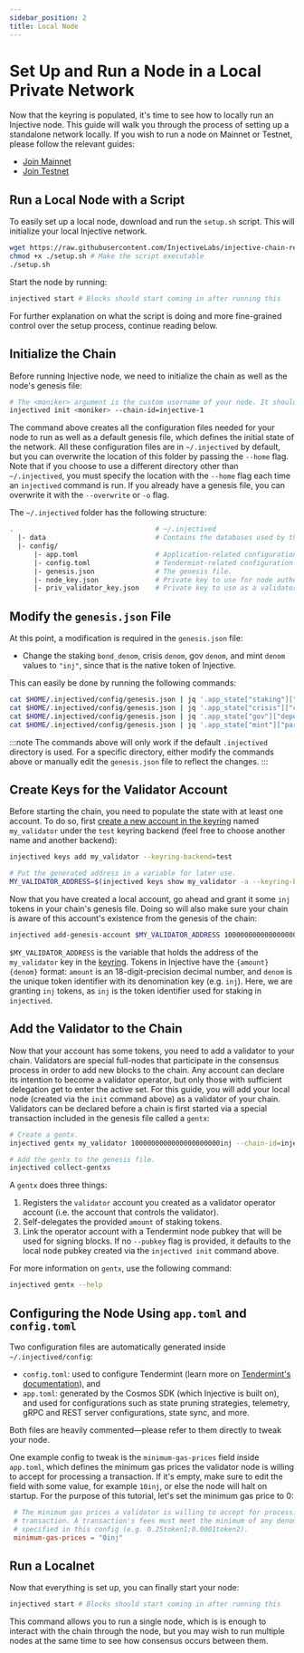 ```yaml
---
sidebar_position: 2
title: Local Node
---
```


# Set Up and Run a Node in a Local Private Network

Now that the keyring is populated, it's time to see how to locally run an Injective node. This guide will walk you through the process of setting up a standalone network locally. If you wish to run a node on Mainnet or Testnet, please follow the relevant guides:
* [Join Mainnet](./mainnet)
* [Join Testnet](./testnet)


## Run a Local Node with a Script
To easily set up a local node, download and run the `setup.sh` script. This will initialize your local Injective network.

```bash
wget https://raw.githubusercontent.com/InjectiveLabs/injective-chain-releases/master/scripts/setup.sh
chmod +x ./setup.sh # Make the script executable
./setup.sh
```

Start the node by running:

```bash
injectived start # Blocks should start coming in after running this
```

For further explanation on what the script is doing and more fine-grained control over the setup process, continue reading below.

## Initialize the Chain

Before running Injective node, we need to initialize the chain as well as the node's genesis file:

```bash
# The <moniker> argument is the custom username of your node. It should be human-readable.
injectived init <moniker> --chain-id=injective-1
```

The command above creates all the configuration files needed for your node to run as well as a default genesis file, which defines the initial state of the network. All these configuration files are in `~/.injectived` by default, but you can overwrite the location of this folder by passing the `--home` flag. Note that if you choose to use a different directory other than `~/.injectived`, you must specify the location with the `--home` flag each time an `injectived` command is run. If you already have a genesis file, you can overwrite it with the `--overwrite` or `-o` flag.

The `~/.injectived` folder has the following structure:

```bash
.                                   # ~/.injectived
  |- data                           # Contains the databases used by the node.
  |- config/
      |- app.toml                   # Application-related configuration file.
      |- config.toml                # Tendermint-related configuration file.
      |- genesis.json               # The genesis file.
      |- node_key.json              # Private key to use for node authentication in the p2p protocol.
      |- priv_validator_key.json    # Private key to use as a validator in the consensus protocol.
```

## Modify the `genesis.json` File

At this point, a modification is required in the `genesis.json` file:
* Change the staking `bond_denom`, crisis `denom`, gov `denom`, and mint `denom` values to `"inj"`, since that is the native token of Injective.

This can easily be done by running the following commands:
```bash
cat $HOME/.injectived/config/genesis.json | jq '.app_state["staking"]["params"]["bond_denom"]="inj"' > $HOME/.injectived/config/tmp_genesis.json && mv $HOME/.injectived/config/tmp_genesis.json $HOME/.injectived/config/genesis.json
cat $HOME/.injectived/config/genesis.json | jq '.app_state["crisis"]["constant_fee"]["denom"]="inj"' > $HOME/.injectived/config/tmp_genesis.json && mv $HOME/.injectived/config/tmp_genesis.json $HOME/.injectived/config/genesis.json
cat $HOME/.injectived/config/genesis.json | jq '.app_state["gov"]["deposit_params"]["min_deposit"][0]["denom"]="inj"' > $HOME/.injectived/config/tmp_genesis.json && mv $HOME/.injectived/config/tmp_genesis.json $HOME/.injectived/config/genesis.json
cat $HOME/.injectived/config/genesis.json | jq '.app_state["mint"]["params"]["mint_denom"]="inj"' > $HOME/.injectived/config/tmp_genesis.json && mv $HOME/.injectived/config/tmp_genesis.json $HOME/.injectived/config/genesis.json
```

:::note
The commands above will only work if the default `.injectived` directory is used. For a specific directory, either modify the commands above or manually edit the `genesis.json` file to reflect the changes. 
:::


## Create Keys for the Validator Account

Before starting the chain, you need to populate the state with at least one account. To do so, first [create a new account in the keyring](./keyring.md#adding-keys-to-the-keyring) named `my_validator` under the `test` keyring backend (feel free to choose another name and another backend):
```bash
injectived keys add my_validator --keyring-backend=test

# Put the generated address in a variable for later use.
MY_VALIDATOR_ADDRESS=$(injectived keys show my_validator -a --keyring-backend=test)
```

Now that you have created a local account, go ahead and grant it some `inj` tokens in your chain's genesis file. Doing so will also make sure your chain is aware of this account's existence from the genesis of the chain:

```bash
injectived add-genesis-account $MY_VALIDATOR_ADDRESS 100000000000000000000000000inj --chain-id=injective-1
```

`$MY_VALIDATOR_ADDRESS` is the variable that holds the address of the `my_validator` key in the [keyring](./keyring.md#adding-keys-to-the-keyring). Tokens in Injective have the `{amount}{denom}` format: `amount` is an 18-digit-precision decimal number, and `denom` is the unique token identifier with its denomination key (e.g. `inj`). Here, we are granting `inj` tokens, as `inj` is the token identifier used for staking in `injectived`.


## Add the Validator to the Chain

Now that your account has some tokens, you need to add a validator to your chain. Validators are special full-nodes that participate in the consensus process in order to add new blocks to the chain. Any account can declare its intention to become a validator operator, but only those with sufficient delegation get to enter the active set. For this guide, you will add your local node (created via the `init` command above) as a validator of your chain. Validators can be declared before a chain is first started via a special transaction included in the genesis file called a `gentx`:

```bash
# Create a gentx.
injectived gentx my_validator 1000000000000000000000inj --chain-id=injective-1 --keyring-backend=test

# Add the gentx to the genesis file.
injectived collect-gentxs
```

A `gentx` does three things:

1. Registers the `validator` account you created as a validator operator account (i.e. the account that controls the validator).
2. Self-delegates the provided `amount` of staking tokens.
3. Link the operator account with a Tendermint node pubkey that will be used for signing blocks. If no `--pubkey` flag is provided, it defaults to the local node pubkey created via the `injectived init` command above.

For more information on `gentx`, use the following command:

```bash
injectived gentx --help
```

## Configuring the Node Using `app.toml` and `config.toml`

Two configuration files are automatically generated inside `~/.injectived/config`:

- `config.toml`: used to configure Tendermint (learn more on [Tendermint's documentation](https://docs.tendermint.com/v0.34/tendermint-core/configuration.html)), and
- `app.toml`: generated by the Cosmos SDK (which Injective is built on), and used for configurations such as state pruning strategies, telemetry, gRPC and REST server configurations, state sync, and more. 

Both files are heavily commented—please refer to them directly to tweak your node.

One example config to tweak is the `minimum-gas-prices` field inside `app.toml`, which defines the minimum gas prices the validator node is willing to accept for processing a transaction. If it's empty, make sure to edit the field with some value, for example `10inj`, or else the node will halt on startup. For the purpose of this tutorial, let's set the minimum gas price to 0:

```toml
 # The minimum gas prices a validator is willing to accept for processing a
 # transaction. A transaction's fees must meet the minimum of any denomination
 # specified in this config (e.g. 0.25token1;0.0001token2).
 minimum-gas-prices = "0inj"
```

## Run a Localnet

Now that everything is set up, you can finally start your node:

```bash
injectived start # Blocks should start coming in after running this
```

This command allows you to run a single node, which is is enough to interact with the chain through the node, but you may wish to run multiple nodes at the same time to see how consensus occurs between them.